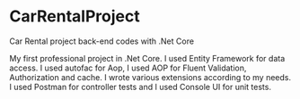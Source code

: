 # CarRentalProject
Car Rental project back-end codes with .Net Core 


My first professional project in .Net Core.
I used Entity Framework for data access.
I used autofac for Aop, I used AOP for Fluent Validation, Authorization and cache.
I wrote various extensions according to my needs.
I used Postman for controller tests and I used Console UI for unit tests.

